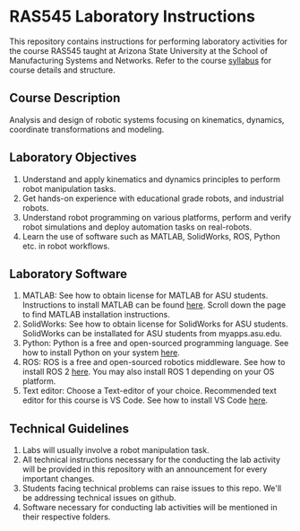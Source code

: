 # RAS545 Laboratory Instructions

This repository contains instructions for performing laboratory activities for the course RAS545 taught at Arizona State University at the School of Manufacturing Systems and Networks. Refer to the course [syllabus](https://webapp4.asu.edu/bookstore/viewsyllabus/2247/81047/pdf;jsessionid=677AFD9609F37FA9BEB84D86DCFDE95F) for course details and structure. 

## Course Description
Analysis and design of robotic systems focusing on kinematics, dynamics, coordinate transformations and modeling.

## Laboratory Objectives
1. Understand and apply kinematics and dynamics principles to perform robot manipulation tasks.
2. Get hands-on experience with educational grade robots, and industrial robots. 
3. Understand robot programming on various platforms, perform and verify robot simulations and deploy automation tasks on real-robots. 
3. Learn the use of software such as MATLAB, SolidWorks, ROS, Python etc. in robot workflows.

## Laboratory Software
1. MATLAB: See how to obtain license for MATLAB for ASU students. Instructions to install MATLAB can be found [here](https://ets.engineering.asu.edu/research/software-collaboration-tools/). Scroll down the page to find MATLAB installation instructions.
2. SolidWorks: See how to obtain license for SolidWorks for ASU students. SolidWorks can be installated for ASU students from myapps.asu.edu.
3. Python: Python is a free and open-sourced programming language. See how to install Python on your system [here](). 
4. ROS: ROS is a free and open-sourced robotics middleware. See how to install ROS 2 [here](https://docs.ros.org/en/jazzy/Installation.html). You may also install ROS 1 depending on your OS platform.
5. Text editor: Choose a Text-editor of your choice. Recommended text editor for this course is VS Code. See how to install VS Code [here](https://code.visualstudio.com/download).

## Technical Guidelines
1. Labs will usually involve a robot manipulation task.
2. All technical instructions necessary for the conducting the lab activity will be provided in this repository with an announcement for every important changes. 
3. Students facing technical problems can raise issues to this repo. We'll be addressing technical issues on github. 
4. Software necessary for conducting lab activities will be mentioned in their respective folders. 